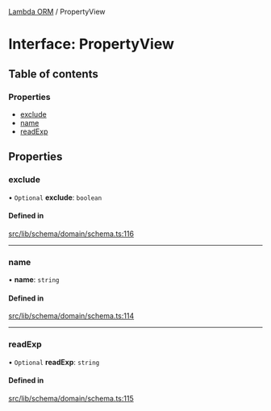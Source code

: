 [Lambda ORM](../README.md) / PropertyView

# Interface: PropertyView

## Table of contents

### Properties

- [exclude](PropertyView.md#exclude)
- [name](PropertyView.md#name)
- [readExp](PropertyView.md#readexp)

## Properties

### exclude

• `Optional` **exclude**: `boolean`

#### Defined in

[src/lib/schema/domain/schema.ts:116](https://github.com/lambda-orm/lambdaorm-base/blob/4165360/src/lib/schema/domain/schema.ts#L116)

___

### name

• **name**: `string`

#### Defined in

[src/lib/schema/domain/schema.ts:114](https://github.com/lambda-orm/lambdaorm-base/blob/4165360/src/lib/schema/domain/schema.ts#L114)

___

### readExp

• `Optional` **readExp**: `string`

#### Defined in

[src/lib/schema/domain/schema.ts:115](https://github.com/lambda-orm/lambdaorm-base/blob/4165360/src/lib/schema/domain/schema.ts#L115)
